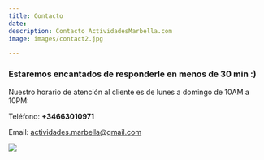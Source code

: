```yaml
---
title: Contacto
date: 
description: Contacto ActividadesMarbella.com
image: images/contact2.jpg

---
```

### Estaremos encantados de responderle en menos de 30 min :)

Nuestro horario de atención al cliente es de lunes a domingo de 10AM a 10PM:

Teléfono: **+34663010971**

Email: actividades.marbella@gmail.com

![](/images/logo-peque2.png)